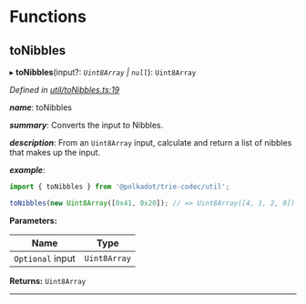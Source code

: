

# Functions

<a id="tonibbles"></a>

##  toNibbles

▸ **toNibbles**(input?: *`Uint8Array` | `null`*): `Uint8Array`

*Defined in [util/toNibbles.ts:19](https://github.com/polkadot-js/common/blob/c3fafbe/packages/trie-codec/src/util/toNibbles.ts#L19)*

*__name__*: toNibbles

*__summary__*: Converts the input to Nibbles.

*__description__*: From an `Uint8Array` input, calculate and return a list of nibbles that makes up the input.

*__example__*:   

```javascript
import { toNibbles } from '@polkadot/trie-codec/util';

toNibbles(new Uint8Array([0x41, 0x20]); // => Uint8Array([4, 1, 2, 0])
```

**Parameters:**

| Name | Type |
| ------ | ------ |
| `Optional` input | `Uint8Array` | `null` |

**Returns:** `Uint8Array`

___


